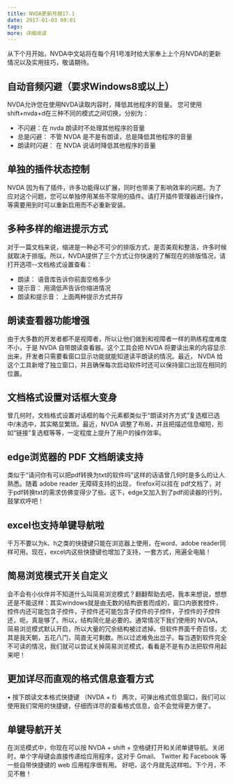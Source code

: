 ```yaml
---
title: NVDA更新月报17.1
date: 2017-01-03 00:01
tags:
more: 详细阅读
---
```

从下个月开始，NVDA中文站将在每个月1号准时给大家奉上上个月NVDA的更新情况以及实用技巧，敬请期待。
## 自动音频闪避（要求Windows8或以上） # 
NVDA允许您在使用NVDA读取内容时，降低其他程序的音量。
您可使用shift+nvda+d在三种不同的模式之间切换，分别为：
- 不闪避：在 nvda 朗读时不处理其他程序的音量
- 总是闪避： 不管 NVDA 是不是有朗读，总是降低其他程序的音量
- 朗读时闪避： 在 NVDA 说话时降低其他程序的音量
## 单独的插件状态控制 #
NVDA 因为有了插件，许多功能得以扩展，同时也带来了影响效率的问题。为了应对这个问题，您可以单独停用某些不常用的插件。请打开插件管理器进行操作，等需要用到时可以重新启用而不必重新安装。
## 多种多样的缩进提示方式 #
对于一篇文档来说，缩进是一种必不可少的排版方式，是否美观和整洁，许多时候就取决于排版。所以，NVDA提供了三个方式让你快速的了解现在的排版情况，请打开选项--文档格式设置查看：
- 朗读： 语音库告诉你前面空格多少
- 提示音： 用滴低声告诉你缩进情况
- 朗读和提示音： 上面两种提示方式并存
## 朗读查看器功能增强 #
由于大多数的开发者都不是视障者，所以让他们做到和视障者一样的熟练程度难度不小，于是 NVDA 自带朗读查看器。这个工具会把 NVDA 将要读出来的内容显示出来，开发者只需要看窗口显示功能就能知道读平朗读的情况。最近， NVDA 给这个工具新增了独立窗口，并且确保每次启动软件时还可以保持窗口出现在相同的位置。
## 文档格式设置对话框大变身 #
曾几何时，文档格式设置对话框的每个元素都类似于“朗读对齐方式”复选框已选中/未选中，其实略显繁琐。最近，NVDA 调整了布局，并且把描述信息缩短，形如“链接”复选框等等，一定程度上提升了用户的操作效率。
## edge浏览器的 PDF 文档朗读支持 #
类似于“请问你有可以把pdf转换为txt的软件吗”这样的话语曾几何时是多么的让人熟悉。随着 adobe reader 无障碍支持的出现， firefox可以挂在 pdf文档了，对于pdf转换txt的需求仿佛变得少了些。这下，edge又加入到了pdf阅读器的行列，鼓掌欢呼吧！
## excel也支持单键导航啦 #
千万不要以为k、h之类的快捷键只能在浏览器上使用，在word、adobe reader同样可用。现在，excel内这些快捷键也增加了支持，一套方式，用遍全电脑！
## 简易浏览模式开关自定义 #
会不会有小伙伴并不知道什么叫简易浏览模式？翻翻帮助去吧，我本来想说，想想还是不能这样：其实windows就是由无数的结构嵌套而成的，窗口内嵌套控件，控件内还可能包含子控件，子控件还可能包含子控件的子控件，子控件的子控件还，呃，真是够了。所以，结构简化是必要的。通常情况下我们使用的 NVDA，简易浏览模式默认开启，所以大量的冗余结构被过滤掉。但软件界面千奇百怪，尤其是我天朝，五花八门，简直无可剩数。所以过滤难免出岔子。每当遇到软件完全不可读的情况，我们就可以尝试关掉简易浏览模式，看看是不是有办法把软件用起来吧！
## 更加详尽而直观的格式信息查看方式 #
• 按下朗读文本格式快捷键 （NVDA + f） 两次，可弹出格式信息窗口，我们可以使用我们常用的快捷键，仔细而详尽的查看格式信息，会不会觉得更方便了。
## 单键导航开关 #
在浏览模式中，你现在可以按 NVDA + shift + 空格键打开和关闭单键导航。关闭时，单个字母键会直接传递给应用程序，这对于 Gmail、 Twitter 和 Facebook 等一些自带快捷键的 web 应用程序很有用。
好吧，这个月就先这样啦。下个月，不见不散！